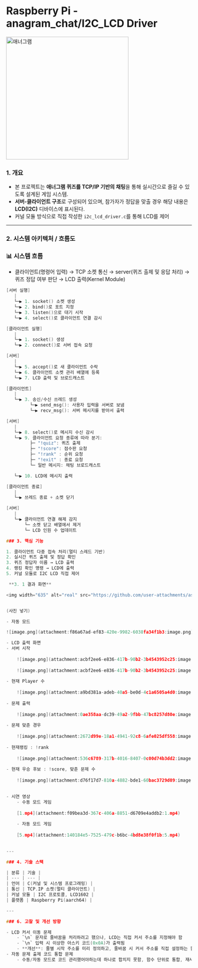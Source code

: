 # Raspberry Pi - anagram_chat/I2C_LCD Driver

<img width="332" alt="애너그램" src="https://github.com/user-attachments/assets/7a9d4ced-f228-4ce4-97da-78b996ad2f0d" />


### 1. 개요

- 본 프로젝트는 **애너그램 퀴즈를 TCP/IP 기반의 채팅**을 통해 실시간으로 즐길 수 있도록 설계된 게임 시스템.
- **서버-클라이언트 구조**로 구성되어 있으며, 참가자가 정답을 맞출 경우 해당 내용은 **LCD(I2C)** 디바이스에 표시된다.
- 커널 모듈 방식으로 직접 작성한 `i2c_lcd_driver.c`를 통해 LCD를 제어

---

### 2. 시스템 아키텍처 / 흐름도

### 📊 시스템 흐름

- 클라이언트(명령어 입력) → TCP 소켓 통신 → server(퀴즈 출제 및 응답 처리) → 퀴즈 정답 여부 판단 → LCD 출력(Kernel Module)

```c
[서버 실행]
   |
   └─▶ 1. socket() 소켓 생성
   └─▶ 2. bind()로 포트 지정
   └─▶ 3. listen()으로 대기 시작
   └─▶ 4. select()로 클라이언트 연결 감시

[클라이언트 실행]
   |
   └─▶ 1. socket() 생성
   └─▶ 2. connect()로 서버 접속 요청

[서버]
   |
   └─▶ 5. accept()로 새 클라이언트 수락
   └─▶ 6. 클라이언트 소켓 관리 배열에 등록
   └─▶ 7. LCD 출력 및 브로드캐스트

[클라이언트]
   |
   └─▶ 3. 송신/수신 쓰레드 생성
         └─▶ send_msg(): 사용자 입력을 서버로 보냄
         └─▶ recv_msg(): 서버 메시지를 받아서 출력

[서버]
   |
   └─▶ 8. select()로 메시지 수신 감시
   └─▶ 9. 클라이언트 요청 종류에 따라 분기:
         ├─ "!quiz": 퀴즈 출제
         ├─ "!score": 점수판 요청
         ├─ "!rank" : 순위 요청
         ├─ "!exit" : 종료 요청
         └─ 일반 메시지: 채팅 브로드캐스트

   └─▶ 10. LCD에 메시지 출력

[클라이언트 종료]
   |
   └─▶ 쓰레드 종료 + 소켓 닫기

[서버]
   |
   └─▶ 클라이언트 연결 해제 감지
       └─ 소켓 닫고 배열에서 제거
       └─ LCD 인원 수 업데이트

### 3. 핵심 기능

1. 클라이언트 다중 접속 처리(멀티 스레드 기반)
2. 실시간 퀴즈 출제 및 정답 확인
3. 퀴즈 정답자 이름 → LCD 출력
4. 랭킹 확인 명령 → LCD에 출력
5. 커널 모듈로 I2C LCD 직접 제어 

 **3. 1 결과 화면**

<img width="635" alt="real" src="https://github.com/user-attachments/assets/07dc5023-f536-401b-98a7-3e45cdb41088" />


(사진 넣기)

- 자동 모드

![image.png](attachment:f86a67ad-ef83-420e-9982-6038fa34f1b3:image.png)

- LCD 출력 화면
- 서버 시작
    
    ![image.png](attachment:acbf2ee6-e836-417b-90b2-3b4543952c25:image.png)
    
    ![image.png](attachment:acbf2ee6-e836-417b-90b2-3b4543952c25:image.png)
    
- 현재 Player 수
    
    ![image.png](attachment:a9bd381a-adeb-40a5-be0d-4c1a6505a4d0:image.png)
    
- 문제 출력
    
    ![image.png](attachment:0ae358aa-dc39-49a2-9fbb-47bc8257d80e:image.png)
    
- 문제 맞춘 경우
    
    ![image.png](attachment:2672d99e-18a1-4941-92c8-6afe025df558:image.png)
    
- 현재랭킹 : !rank
    
    ![image.png](attachment:536c6789-317b-4016-8407-0c00d74b3dd2:image.png)
    
- 현재 우승 후보 : !score, 맞춘 문제 수
    
    ![image.png](attachment:d76f17d7-810a-4882-bde1-60bac3729d09:image.png)
    

- 시연 영상
    - 수동 모드 게임
    
    [1.mp4](attachment:f09bea3d-367c-406a-8851-d6709e4addb2:1.mp4)
    
    - 자동 모드 게임
    
    [5.mp4](attachment:140184e5-7525-479c-b6bc-4bd8e38f0f1b:5.mp4)
    

---

### 4. 기술 스택

| 분류 | 기술 |
| --- | --- |
| 언어 | C(커널 및 시스템 프로그래밍) |
| 통신 | TCP.IP 소켓(멀티 클라이언트) |
| 커널 모듈 | I2C 프로토콜, LCD1602 |
| 플랫폼 | Raspberry Pi(aarch64) |

---

### 6. 고찰 및 개선 방향

- LCD 커서 이동 문제
    - `\n` 문자로 줄바꿈을 처리하려고 했으나, LCD는 직접 커서 주소를 지정해야 함
    - `\n` 입력 시 이상한 아스키 코드(0x0A)가 출력됨
    - **개선**: 줄별 시작 주소를 미리 정의하고, 줄바꿈 시 커서 주소를 직접 설정하는 함수로 처리
- 자동 문제 출제 코드 통합 문제
    - 수동/자동 모드로 코드 관리했어야하는데 하나로 합치지 못함, 함수 단위로 통합, 재사용 가능하도록 구조화 보완 필요
